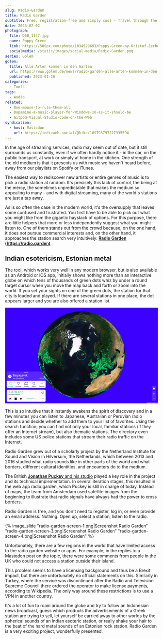 ```yaml
---
slug: Radio-Garden
title: Radio Garden
subtitle: Free, registration-free and simply cool - Travel through the radio stations of the world with Radio Garden
date: 2023-02-02
photograph:
  file: D50_1147.jpg
  name: Poppy Green
  link: https://500px.com/photo/1034529691/Poppy-Green-by-Kristof-Zerbe/
  socialmedia: /static/images/social-media/Radio-Garden.png
series: Golem
golem:
  title: Alle Arten kommen in den Garten
  url: https://www.golem.de/news/radio-garden-alle-arten-kommen-in-den-garten-2301-170900.html
  published: 2023-01-26
categories:
  - Tools
tags:
  - Audio
related:
  - One-mouse-to-rule-them-all
  - Dopamine-a-music-player-for-Windows-10-as-it-should-be
  - Gitpod-Visual-Studio-Code-on-the-Web
syndication:
  - host: Mastodon
    url: https://indieweb.social/@kiko/109793797227935594
---
```


In the age of streaming services, radio may seem out of date, but it still surrounds us constantly, even if we often hardly notice it - in the car, on the public transport, at work or simply at home in the kitchen. One strength of the old medium is that it presents us with music we haven't heard before, away from our playlists on Spotify or iTunes.

The easiest way to rediscover new artists or entire genres of music is to pick a radio station at random. It's precisely this lack of control, the being at the mercy, the sometimes unpredictable that makes the medium so appealing to many - and with digital streaming, many of the world's stations are just a tap away.

As is so often the case in the modern world, it's the oversupply that leaves some confused and frustrated. You first have to be able to pick out what you might like from the gigantic haystack of options. For this purpose, there are little helpers that more or less independently suggest what you might listen to. One of them stands out from the crowd because, on the one hand, it does not pursue commercial interests and, on the other hand, it approaches the station search very intuitively: **[Radio Garden (https://radio.garden)](https://radio.garden/)**.

<!-- more -->

## Indian esotericism, Estonian metal

The tool, which works very well in any modern browser, but is also available as an Android or iOS app, initially shows nothing more than an interactive globe on which tens of thousands of green dots whiz by under a round target cursor when you move the map back and forth or zoom into the world. If you set your sights on one of the green dots, the station for that city is loaded and played. If there are several stations in one place, the dot appears larger and you are also offered a station list.

![Screenshot Radio Garden](Radio-Garden/radio-garden-screen-2.png)

This is so intuitive that it instantly awakens the spirit of discovery and in a few minutes you can listen to Japanese, Australian or Peruvian radio stations and decide whether to add them to your list of favorites. Using the search function, you can find not only your local, familiar stations (if they offer an Internet stream), but also thematic stations. The directory even includes some US police stations that stream their radio traffic on the Internet.

Radio Garden grew out of a scholarly project by the Netherland Institute for Sound and Vision in Hilversum, the Netherlands, which between 2013 and 2016 studied what radio sounds like in other parts of the world and what borders, different cultural identities, and encounters do to the medium.

The British [**Jonathan Puckey** and his studio](http://puckey.studio/) played a key role in the project and its technical implementation. In several iteration stages, this resulted in the web app radio.garden, which Puckey is still in charge of today. Instead of maps, the team from Amsterdam used satellite images from the beginning to illustrate that radio signals have always had the power to cross borders.

Radio Garden is free, and you don't need to register, log in, or even provide an email address. Nothing. Open up, select a station, listen to the radio.

{% image_slide
  "radio-garden-screen-1.png|Screenshot Radio Garden"
  "radio-garden-screen-3.png|Screenshot Radio Garden"
  "radio-garden-screen-4.png|Screenshot Radio Garden"
%}

Unfortunately, there are a few regions in the world that have limited access to the radio.garden website or apps. For example, in the replies to a Mastodon post on the topic, there were some comments from people in the UK who could not access a station outside their island.

This problem seems to have a licensing background and thus be a Brexit impact, but there are unfortunately no official statements on this. Similarly in Turkey, where the service was discontinued after the Radio and Television Supreme Council there ordered the operator to make license payments, according to Wikipedia. The only way around these restrictions is to use a VPN in another country.

It's a lot of fun to roam around the globe and try to follow an Indonesian news broadcast, guess which products the advertisements of a Greek station are trying to sell, let yourself be carried away to other worlds by the spherical sounds of an Indian esoteric station, or really shake your hair to the beat of the hard metal sounds of an Estonian rock station. Radio Garden is a very exciting project, wonderfully presented.
